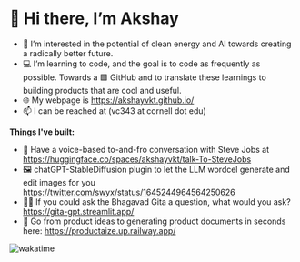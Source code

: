 # 👋 Hi there, I’m Akshay 
- 👀 I’m interested in the potential of clean energy and AI towards creating a radically better future.
- 💻 I’m learning to code, and the goal is to code as frequently as possible. Towards a 🟩 GitHub and to translate these learnings to building products      that are cool and useful.
- 🌐 My webpage is https://akshayvkt.github.io/
- 📫 I can be reached at (vc343 at cornell dot edu)

**Things I've built:**
-   Have a voice-based to-and-fro conversation with Steve Jobs at https://huggingface.co/spaces/akshayvkt/talk-To-SteveJobs
- 🖼️ chatGPT-StableDiffusion plugin to let the LLM wordcel generate and edit images for you https://twitter.com/swyx/status/1645244964564250626
- 🙏🏽 If you could ask the Bhagavad Gita a question, what would you ask? https://gita-gpt.streamlit.app/
- 📝 Go from product ideas to generating product documents in seconds here: https://productaize.up.railway.app/


![wakatime](https://wakatime.com/badge/user/b0ee387a-f4eb-43cf-8b40-16f3aa41b5db.svg)

<!---
akshayvkt/akshayvkt is a ✨ special ✨ repository because its `README.md` (this file) appears on your GitHub profile.
You can click the Preview link to take a look at your changes.
--->
